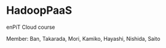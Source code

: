 # HadoopPaaS
enPiT Cloud course

Member: Ban,
		Takarada,
        Mori,
        Kamiko,
        Hayashi,
        Nishida,
	Saito

